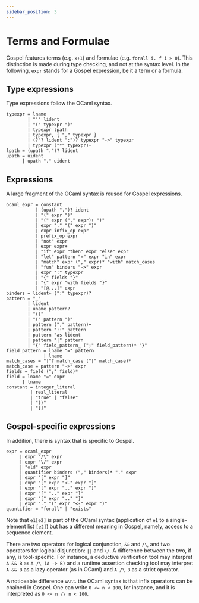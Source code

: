 ```yaml
---
sidebar_position: 3
---
```


# Terms and Formulae

Gospel features terms (e.g. `x+1`) and formulae (e.g. `forall i. f i > 0`). This
distinction is made during type checking, and not at the syntax level. In
the following, `expr` stands for a Gospel expression, be it a term or a formula.

## Type expressions

Type expressions follow the OCaml syntax.

```ebnf
typexpr = lname
        | "'" lident
        | "(" typexpr ")"
        | typexpr lpath
        | typexpr, { "," typexpr }
        | (?"? lident ":")? typexpr "->" typexpr
        | typexpr ("*" typexpr)+
lpath = (upath ".")? lident
upath = uident
      | upath "." uident
```

## Expressions

A large fragment of the OCaml syntax is reused for Gospel expressions.

```ebnf
ocaml_expr = constant
           | (upath ".")? ident
           | "(" expr ")"
           | "(" expr ("," expr)+ ")"
           | expr "." "(" expr ")"
           | expr infix_op expr
           | prefix_op expr
           | "not" expr
           | expr expr+
           | "if" expr "then" expr "else" expr
           | "let" pattern "=" expr "in" expr
           | "match" expr ("," expr)* "with" match_cases
           | "fun" binders "->" expr
           | expr ":" typexpr
           | "{" fields "}"
           | "{" expr "with fields "}"
           | "[@...]" expr
binders = lident+ (":" typexpr)?
pattern = "_"
        | lident
        | uname pattern?
        | "()"
        | "(" pattern ")"
        | pattern ("," pattern)+
        | pattern "::" pattern
        | pattern "as lident
        | pattern "|" pattern
        | "{" field_pattern_ (";" field_pattern)* "}"
field_pattern = lname "=" pattern
              | lname
match_cases = "|"? match_case ("|" match_case)*
match_case = pattern "->" expr
fields = field (";" field)*
field = lname "=" expr
      | lname
constant = integer_literal
         | real_literal
         | "true" | "false"
         | "()"
         | "[]"
```


## Gospel-specific expressions

In addition, there is syntax that is specific to Gospel.

```ebnf
expr = ocaml_expr
     | expr "/\" expr
     | expr "\/" expr
     | "old" expr
     | quantifier binders ("," binders)* "." expr
     | expr "[" expr "]"
     | expr "[" expr "<-" expr "]"
     | expr "[" expr ".." expr "]"
     | expr "[" ".." expr "]"
     | expr "[" expr ".." "]"
     | expr "." "(" expr "<-" expr ")"
quantifier = "forall" | "exists"
```


Note that `e1[e2]` is part of the OCaml syntax (application of `e1` to a
single-element list `[e2]`) but has a different meaning in Gospel, namely,
access to a sequence element.

There are two operators for logical conjunction, `&&` and `/\`, and two
operators for logical disjunction: `||` and `\/`. A difference between the two,
if any, is tool-specific. For instance, a deductive verification tool may
interpret `A && B` as `A /\ (A -> B)` and a runtime assertion checking tool may
interpret `A && B` as a lazy operator (as in OCaml) and `A /\ B` as a strict
operator.

A noticeable difference w.r.t. the OCaml syntax is that infix operators can be
chained in Gospel. One can write `0 <= n < 100`, for instance, and it is
interpreted as `0 <= n /\ n < 100`.
